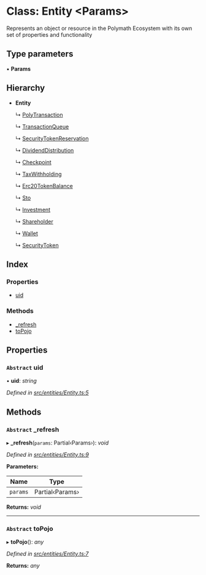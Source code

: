 # Class: Entity <**Params**>

Represents an object or resource in the Polymath Ecosystem with its own set of properties and functionality

## Type parameters

▪ **Params**

## Hierarchy

- **Entity**

  ↳ [PolyTransaction](_entities_polytransaction_.polytransaction.md)

  ↳ [TransactionQueue](_entities_transactionqueue_.transactionqueue.md)

  ↳ [SecurityTokenReservation](_entities_securitytokenreservation_.securitytokenreservation.md)

  ↳ [DividendDistribution](_entities_dividenddistribution_.dividenddistribution.md)

  ↳ [Checkpoint](_entities_checkpoint_.checkpoint.md)

  ↳ [TaxWithholding](_entities_taxwithholding_.taxwithholding.md)

  ↳ [Erc20TokenBalance](_entities_erc20tokenbalance_.erc20tokenbalance.md)

  ↳ [Sto](_entities_sto_.sto.md)

  ↳ [Investment](_entities_investment_.investment.md)

  ↳ [Shareholder](_entities_shareholder_.shareholder.md)

  ↳ [Wallet](_entities_wallet_.wallet.md)

  ↳ [SecurityToken](_entities_securitytoken_securitytoken_.securitytoken.md)

## Index

### Properties

- [uid](_entities_entity_.entity.md#abstract-uid)

### Methods

- [\_refresh](_entities_entity_.entity.md#abstract-_refresh)
- [toPojo](_entities_entity_.entity.md#abstract-topojo)

## Properties

### `Abstract` uid

• **uid**: _string_

_Defined in [src/entities/Entity.ts:5](https://github.com/PolymathNetwork/polymath-sdk/blob/c47ae7a/src/entities/Entity.ts#L5)_

## Methods

### `Abstract` \_refresh

▸ **\_refresh**(`params`: Partial‹Params›): _void_

_Defined in [src/entities/Entity.ts:9](https://github.com/PolymathNetwork/polymath-sdk/blob/c47ae7a/src/entities/Entity.ts#L9)_

**Parameters:**

| Name     | Type            |
| -------- | --------------- |
| `params` | Partial‹Params› |

**Returns:** _void_

---

### `Abstract` toPojo

▸ **toPojo**(): _any_

_Defined in [src/entities/Entity.ts:7](https://github.com/PolymathNetwork/polymath-sdk/blob/c47ae7a/src/entities/Entity.ts#L7)_

**Returns:** _any_
